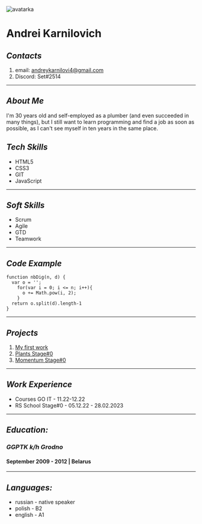 <!--- created a new repository again as it fails the cv2 check-->
![avatarka](https://ru.seaicons.com/wp-content/uploads/2015/07/Homer-Simpson-04-Happy-icon.png)

# **Andrei Karnilovich**

## **_Contacts_**

1. email: andreykarnilovi4@gmail.com
2. Discord: Set#2514

---

## **_About Me_**

I'm 30 years old and self-employed as a plumber (and even succeeded in many things), but I still want to learn programming and find a job as soon as possible, as I can't see myself in ten years in the same place.

## **_Tech Skills_**

- HTML5
- CSS3
- GIT
- JavaScript

---

## **_Soft Skills_**

- Scrum
- Agile
- GTD
- Teamwork

---

## **_Code Example_**

```
function nbDig(n, d) {
  var o = '';
    for(var i = 0; i <= n; i++){
      o += Math.pow(i, 2);
    }
  return o.split(d).length-1
}
```

---

## **_Projects_**

1. [My first work](https://chic-fudge-bd6368.netlify.app)
2. [Plants Stage#0](https://rolling-scopes-school.github.io/set013-JSFEPRESCHOOL2022Q4/plants/)
3. [Momentum Stage#0](https://rolling-scopes-school.github.io/set013-JSFEPRESCHOOL2022Q4/momentum/)

---

## **_Work Experience_**

- Courses GO IT - 11.22-12.22
- RS School Stage#0 - 05.12.22 - 28.02.2023

---

## **_Education:_**

### _GGPTK k/h Grodno_

#### **September 2009 - 2012 | Belarus**

---

## **_Languages:_**

- russian - native speaker
- polish - B2
- english - A1

